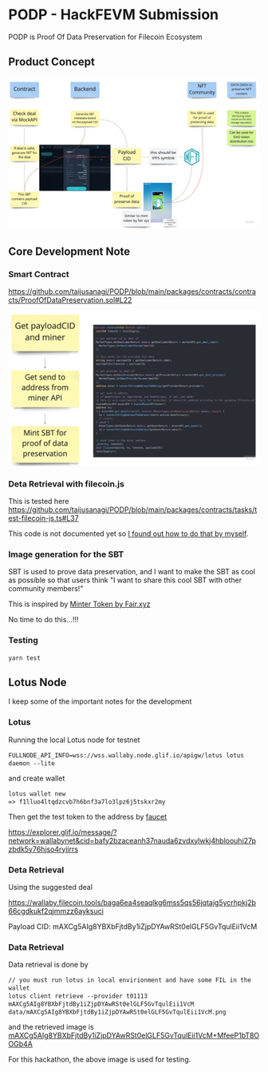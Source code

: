 # PODP - HackFEVM Submission

PODP is Proof Of Data Preservation for Filecoin Ecosystem

## Product Concept

![how-it-works](./docs/how-it-works.png)

## Core Development Note

### Smart Contract

https://github.com/taijusanagi/PODP/blob/main/packages/contracts/contracts/ProofOfDataPreservation.sol#L22

![contract-logic-flow](./docs/contract-logic-flow.png)

### Deta Retrieval with filecoin.js

This is tested here
https://github.com/taijusanagi/PODP/blob/main/packages/contracts/tasks/test-filecoin-js.ts#L37

This code is not documented yet so [I found out how to do that by myself](https://discord.com/channels/554623348622098432/822657841420435486/1043764320175149096).

### Image generation for the SBT

SBT is used to prove data preservation, and I want to make the SBT as cool as possible so that users think "I want to share this cool SBT with other community members!"

This is inspired by [Minter Token by Fair.xyz](https://minter.fair.xyz/)

No time to do this...!!!

### Testing

```
yarn test
```

## Lotus Node

I keep some of the important notes for the development

### Lotus

Running the local Lotus node for testnet

```
FULLNODE_API_INFO=wss://wss.wallaby.node.glif.io/apigw/lotus lotus daemon --lite
```

and create wallet

```
lotus wallet new
=> f1lluo4ltqdzcvb7h6bnf3a7lo3lpz6j5tskxr2my
```

Then get the test token to the address by [faucet](https://wallaby.network/#faucet)

https://explorer.glif.io/message/?network=wallabynet&cid=bafy2bzaceanh37nauda6zvdxylwkj4hbloouhj27pzbdk5y76hjso4ryiirrs

### Deta Retrieval

Using the suggested deal

https://wallaby.filecoin.tools/baga6ea4seaqlkg6mss5qs56jqtajg5ycrhpkj2b66cgdkukf2qjmmzz6ayksuci

Payload CID: mAXCg5AIg8YBXbFjtdBy1iZjpDYAwRSt0elGLF5GvTqulEii1VcM

### Data Retrieval

Data retrieval is done by

```
// you must run lotus in local envirionment and have some FIL in the wallet
lotus client retrieve --provider t01113 mAXCg5AIg8YBXbFjtdBy1iZjpDYAwRSt0elGLF5GvTqulEii1VcM data/mAXCg5AIg8YBXbFjtdBy1iZjpDYAwRSt0elGLF5GvTqulEii1VcM.png
```

and the retrieved image is [mAXCg5AIg8YBXbFjtdBy1iZjpDYAwRSt0elGLF5GvTqulEii1VcM+MfeeP1bT8OOGb4A](./data/mAXCg5AIg8YBXbFjtdBy1iZjpDYAwRSt0elGLF5GvTqulEii1VcM.png)

For this hackathon, the above image is used for testing.
